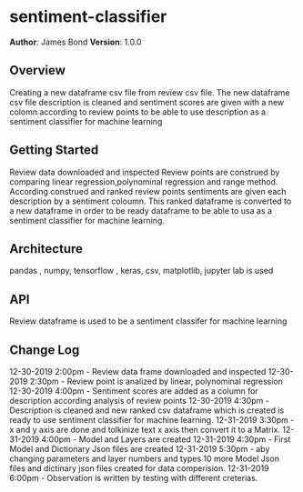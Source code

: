 # sentiment-classifier

**Author**: James Bond
**Version**: 1.0.0

## Overview
Creating a new dataframe csv file from review csv file. The new dataframe csv file description is cleaned and sentiment scores are given with a new colomn according to review points to be able to use description as a sentiment classifier for machine learning

## Getting Started
Review data downloaded and inspected
Review points are construed by comparing linear regression,polynominal regression and range method.
According construed and ranked review points sentiments are given each description by a sentiment coloumn.
This ranked dataframe is converted to a new dataframe in order to be ready dataframe to be able to usa as a sentiment classifier for machine learning.


## Architecture
pandas , numpy, tensorflow , keras, csv, matplotlib, jupyter lab is used 

## API
Review dataframe is used to be a sentiment classifer for machine learning

## Change Log

12-30-2019 2:00pm - Review data frame downloaded and inspected
12-30-2019 2:30pm - Review point is analized by linear, polynominal regression
12-30-2019 4:00pm - Sentiment scores are added as a column for description according analysis of review points
12-30-2019 4:30pm - Description is cleaned and new ranked csv dataframe which is created is ready to use sentiment classifier for machine learning.
12-31-2019 3:30pm - x and y axis are done and tolkinize text x axis then convert it to a Matrix.
12-31-2019 4:00pm - Model and Layers are created
12-31-2019 4:30pm - First Model and Dictionary Json files are created
12-31-2019 5:30pm - aby changing parameters and layer numbers and types 10 more Model Json files and dictinary json files created for data comperision.
12-31-2019 6:00pm - Observation is written by testing with different creterias.